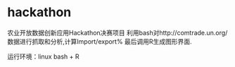 hackathon
=========
农业开放数据创新应用Hackathon决赛项目
利用bash对http://comtrade.un.org/ 
数据进行抓取和分析,计算Import/export%
最后调用R生成图形界面.

运行环境：linux bash + R
